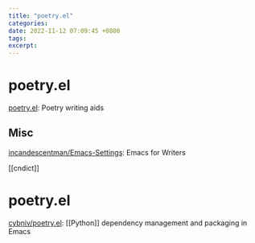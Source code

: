 ```yaml
---
title: "poetry.el"
categories: 
date: 2022-11-12 07:09:45 +0800
tags: 
excerpt: 
---
```


# poetry.el

[poetry.el](http://www.bobnewell.net/filez/poetry.el): Poetry writing aids

## Misc

[incandescentman/Emacs-Settings](https://github.com/incandescentman/Emacs-Settings): Emacs for Writers

[[cndict]]

# poetry.el

[cybniv/poetry.el](https://github.com/cybniv/poetry.el): [[Python]] dependency management and packaging in Emacs







